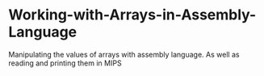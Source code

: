 # Working-with-Arrays-in-Assembly-Language
Manipulating the values of arrays with assembly language. As well as reading and printing them in MIPS
